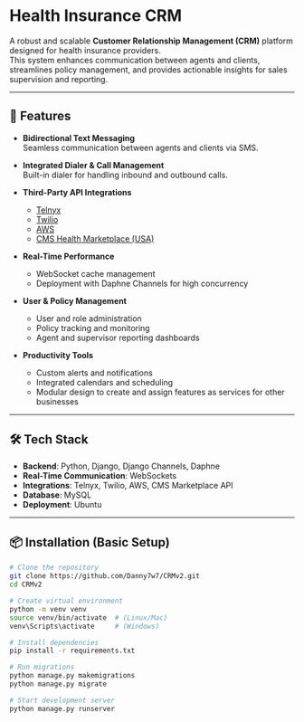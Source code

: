 # Health Insurance CRM

A robust and scalable **Customer Relationship Management (CRM)** platform designed for health insurance providers.  
This system enhances communication between agents and clients, streamlines policy management, and provides actionable insights for sales supervision and reporting.

---

## 🚀 Features

- **Bidirectional Text Messaging**  
  Seamless communication between agents and clients via SMS.

- **Integrated Dialer & Call Management**  
  Built-in dialer for handling inbound and outbound calls.

- **Third-Party API Integrations**  
  - [Telnyx](https://telnyx.com)  
  - [Twilio](https://www.twilio.com)  
  - [AWS](https://aws.amazon.com)  
  - [CMS Health Marketplace (USA)](https://www.healthcare.gov/marketplace/)

- **Real-Time Performance**  
  - WebSocket cache management  
  - Deployment with Daphne Channels for high concurrency  

- **User & Policy Management**  
  - User and role administration  
  - Policy tracking and monitoring  
  - Agent and supervisor reporting dashboards  

- **Productivity Tools**  
  - Custom alerts and notifications  
  - Integrated calendars and scheduling  
  - Modular design to create and assign features as services for other businesses  

---

## 🛠️ Tech Stack

- **Backend**: Python, Django, Django Channels, Daphne  
- **Real-Time Communication**: WebSockets  
- **Integrations**: Telnyx, Twilio, AWS, CMS Marketplace API  
- **Database**: MySQL 
- **Deployment**: Ubuntu 

---

## 📦 Installation (Basic Setup)

```bash
# Clone the repository
git clone https://github.com/Danny7w7/CRMv2.git
cd CRMv2

# Create virtual environment
python -m venv venv
source venv/bin/activate  # (Linux/Mac)
venv\Scripts\activate     # (Windows)

# Install dependencies
pip install -r requirements.txt

# Run migrations
python manage.py makemigrations
python manage.py migrate

# Start development server
python manage.py runserver
